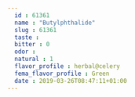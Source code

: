```yaml
---
  id : 61361
  name : "Butylphthalide"
  slug : 61361
  taste : 
  bitter : 0
  odor : 
  natural : 1
  flavor_profile : herbal@celery
  fema_flavor_profile : Green
  date : 2019-03-26T08:47:11+01:00
---
```




